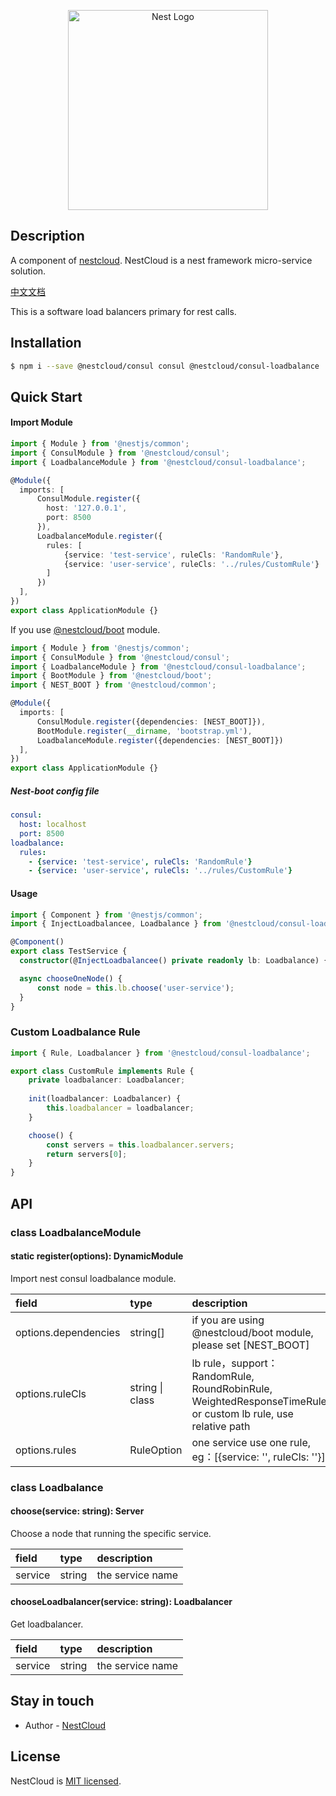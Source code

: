 <p align="center">
  <a href="http://nestjs.com/" target="blank"><img src="https://nestjs.com/img/logo_text.svg" width="320" alt="Nest Logo" /></a>
</p>

## Description

A component of [nestcloud](http://github.com/nest-cloud/nestcloud). NestCloud is a nest framework micro-service solution.
  
[中文文档](https://nestcloud.org/solutions/fu-zai-jun-heng)

This is a software load balancers primary for rest calls.

## Installation

```bash
$ npm i --save @nestcloud/consul consul @nestcloud/consul-loadbalance
```

## Quick Start

#### Import Module

```typescript
import { Module } from '@nestjs/common';
import { ConsulModule } from '@nestcloud/consul';
import { LoadbalanceModule } from '@nestcloud/consul-loadbalance';

@Module({
  imports: [
      ConsulModule.register({
        host: '127.0.0.1',
        port: 8500
      }),
      LoadbalanceModule.register({
        rules: [
            {service: 'test-service', ruleCls: 'RandomRule'},
            {service: 'user-service', ruleCls: '../rules/CustomRule'}
        ]
      })
  ],
})
export class ApplicationModule {}
```

If you use [@nestcloud/boot](https://github.com/nest-cloud/boot) module.

```typescript
import { Module } from '@nestjs/common';
import { ConsulModule } from '@nestcloud/consul';
import { LoadbalanceModule } from '@nestcloud/consul-loadbalance';
import { BootModule } from '@nestcloud/boot';
import { NEST_BOOT } from '@nestcloud/common';

@Module({
  imports: [
      ConsulModule.register({dependencies: [NEST_BOOT]}),
      BootModule.register(__dirname, 'bootstrap.yml'),
      LoadbalanceModule.register({dependencies: [NEST_BOOT]})
  ],
})
export class ApplicationModule {}
```

##### Nest-boot config file

```yaml
consul:
  host: localhost
  port: 8500
loadbalance:
  rules:
    - {service: 'test-service', ruleCls: 'RandomRule'}
    - {service: 'user-service', ruleCls: '../rules/CustomRule'}
```

#### Usage

```typescript
import { Component } from '@nestjs/common';
import { InjectLoadbalancee, Loadbalance } from '@nestcloud/consul-loadbalance';

@Component()
export class TestService {
  constructor(@InjectLoadbalancee() private readonly lb: Loadbalance) {}

  async chooseOneNode() {
      const node = this.lb.choose('user-service');
  }
}
```

### Custom Loadbalance Rule

```typescript
import { Rule, Loadbalancer } from '@nestcloud/consul-loadbalance';

export class CustomRule implements Rule {
    private loadbalancer: Loadbalancer;
    
    init(loadbalancer: Loadbalancer) {
        this.loadbalancer = loadbalancer;
    }

    choose() {
        const servers = this.loadbalancer.servers;
        return servers[0];
    }
}
```

## API

### class LoadbalanceModule

#### static register\(options\): DynamicModule

Import nest consul loadbalance module.

| field | type | description |
| :--- | :--- | :--- |
| options.dependencies | string[] | if you are using @nestcloud/boot module, please set [NEST_BOOT] |
| options.ruleCls | string \| class | lb rule，support：RandomRule, RoundRobinRule, WeightedResponseTimeRule or custom lb rule, use relative path |
| options.rules | RuleOption | one service use one rule, eg：\[{service: '', ruleCls: ''}\] |

### class Loadbalance

#### choose\(service: string\): Server

Choose a node that running the specific service.

| field | type | description |
| :--- | :--- | :--- |
| service | string | the service name |

#### chooseLoadbalancer\(service: string\): Loadbalancer

Get loadbalancer.

| field | type | description |
| :--- | :--- | :--- |
| service | string | the service name |

## Stay in touch

- Author - [NestCloud](https://github.com/nest-cloud)

## License

  NestCloud is [MIT licensed](LICENSE).
